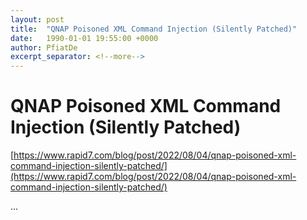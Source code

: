 ```yaml
---
layout: post
title:  "QNAP Poisoned XML Command Injection (Silently Patched)"
date:   1990-01-01 19:55:00 +0000
author: PfiatDe
excerpt_separator: <!--more-->
---
```


# QNAP Poisoned XML Command Injection (Silently Patched)

[https://www.rapid7.com/blog/post/2022/08/04/qnap-poisoned-xml-command-injection-silently-patched/](https://www.rapid7.com/blog/post/2022/08/04/qnap-poisoned-xml-command-injection-silently-patched/)

...
<!--more-->
